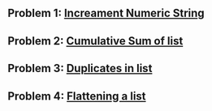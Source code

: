 ### <h2>Problem 1: <a href="Break a list into Chunks.">**Increament Numeric String**</a></h2>
### <h2>Problem 2: <a href="">**Cumulative Sum of list**</a></h2>
### <h2>Problem 3: <a href="">**Duplicates in list**</a></h2>
### <h2>Problem 4: <a href="">**Flattening a list**</a></h2>
